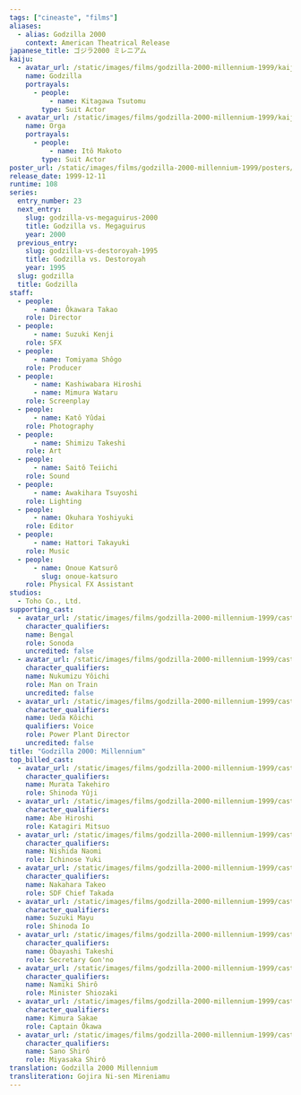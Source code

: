 ```yaml
---
tags: ["cineaste", "films"]
aliases:
  - alias: Godzilla 2000
    context: American Theatrical Release
japanese_title: ゴジラ2000 ミレニアム
kaiju:
  - avatar_url: /static/images/films/godzilla-2000-millennium-1999/kaiju-avatars/tsutomu-kitagawa-0.webp
    name: Godzilla
    portrayals:
      - people:
          - name: Kitagawa Tsutomu
        type: Suit Actor
  - avatar_url: /static/images/films/godzilla-2000-millennium-1999/kaiju-avatars/makoto-ito-0.webp
    name: Orga
    portrayals:
      - people:
          - name: Itô Makoto
        type: Suit Actor
poster_url: /static/images/films/godzilla-2000-millennium-1999/posters/poster.webp
release_date: 1999-12-11
runtime: 108
series:
  entry_number: 23
  next_entry:
    slug: godzilla-vs-megaguirus-2000
    title: Godzilla vs. Megaguirus
    year: 2000
  previous_entry:
    slug: godzilla-vs-destoroyah-1995
    title: Godzilla vs. Destoroyah
    year: 1995
  slug: godzilla
  title: Godzilla
staff:
  - people:
      - name: Ôkawara Takao
    role: Director
  - people:
      - name: Suzuki Kenji
    role: SFX
  - people:
      - name: Tomiyama Shôgo
    role: Producer
  - people:
      - name: Kashiwabara Hiroshi
      - name: Mimura Wataru
    role: Screenplay
  - people:
      - name: Katô Yûdai
    role: Photography
  - people:
      - name: Shimizu Takeshi
    role: Art
  - people:
      - name: Saitô Teiichi
    role: Sound
  - people:
      - name: Awakihara Tsuyoshi
    role: Lighting
  - people:
      - name: Okuhara Yoshiyuki
    role: Editor
  - people:
      - name: Hattori Takayuki
    role: Music
  - people:
      - name: Onoue Katsurô
        slug: onoue-katsuro
    role: Physical FX Assistant
studios:
  - Toho Co., Ltd.
supporting_cast:
  - avatar_url: /static/images/films/godzilla-2000-millennium-1999/cast-avatars/bengal-0.webp
    character_qualifiers:
    name: Bengal
    role: Sonoda
    uncredited: false
  - avatar_url: /static/images/films/godzilla-2000-millennium-1999/cast-avatars/yoichi-nukumizu-0.webp
    character_qualifiers:
    name: Nukumizu Yôichi
    role: Man on Train
    uncredited: false
  - avatar_url: /static/images/films/godzilla-2000-millennium-1999/cast-avatars/koichi-ueda-0.webp
    character_qualifiers:
    name: Ueda Kôichi
    qualifiers: Voice
    role: Power Plant Director
    uncredited: false
title: "Godzilla 2000: Millennium"
top_billed_cast:
  - avatar_url: /static/images/films/godzilla-2000-millennium-1999/cast-avatars/takehiro-murata-0.webp
    character_qualifiers:
    name: Murata Takehiro
    role: Shinoda Yûji
  - avatar_url: /static/images/films/godzilla-2000-millennium-1999/cast-avatars/hiroshi-abe-0.webp
    character_qualifiers:
    name: Abe Hiroshi
    role: Katagiri Mitsuo
  - avatar_url: /static/images/films/godzilla-2000-millennium-1999/cast-avatars/naomi-nishida-0.webp
    character_qualifiers:
    name: Nishida Naomi
    role: Ichinose Yuki
  - avatar_url: /static/images/films/godzilla-2000-millennium-1999/cast-avatars/takeo-nakahara-0.webp
    character_qualifiers:
    name: Nakahara Takeo
    role: SDF Chief Takada
  - avatar_url: /static/images/films/godzilla-2000-millennium-1999/cast-avatars/mayu-suzuki-0.webp
    character_qualifiers:
    name: Suzuki Mayu
    role: Shinoda Io
  - avatar_url: /static/images/films/godzilla-2000-millennium-1999/cast-avatars/takeshi-obayashi-0.webp
    character_qualifiers:
    name: Ôbayashi Takeshi
    role: Secretary Gon'no
  - avatar_url: /static/images/films/godzilla-2000-millennium-1999/cast-avatars/shiro-namiki-0.webp
    character_qualifiers:
    name: Namiki Shirô
    role: Minister Shiozaki
  - avatar_url: /static/images/films/godzilla-2000-millennium-1999/cast-avatars/sakae-kimura-0.webp
    character_qualifiers:
    name: Kimura Sakae
    role: Captain Ôkawa
  - avatar_url: /static/images/films/godzilla-2000-millennium-1999/cast-avatars/shiro-sano-0.webp
    character_qualifiers:
    name: Sano Shirô
    role: Miyasaka Shirô
translation: Godzilla 2000 Millennium
transliteration: Gojira Ni-sen Mireniamu
---
```


